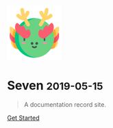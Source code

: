 ![logo](./_media/icon.png)

# Seven <small>2019-05-15</small>

> A documentation record site.

[Get Started](#如何学编程)

